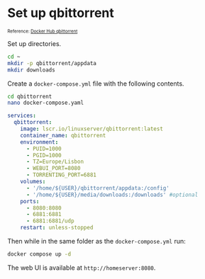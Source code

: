 # Set up qbittorrent

<sub><sup>Reference: [Docker Hub qbittorrent](https://hub.docker.com/r/linuxserver/qbittorrent)</sub></sup>

Set up directories.

```bash
cd ~
mkdir -p qbittorrent/appdata
mkdir downloads
```

Create a `docker-compose.yml` file with the following contents.

```bash
cd qbittorrent
nano docker-compose.yaml
```

```yaml
services:
  qbittorrent:
    image: lscr.io/linuxserver/qbittorrent:latest
    container_name: qbittorrent
    environment:
      - PUID=1000
      - PGID=1000
      - TZ=Europe/Lisbon
      - WEBUI_PORT=8080
      - TORRENTING_PORT=6881
    volumes:
      - '/home/${USER}/qbittorrent/appdata:/config'
      - '/home/${USER}/media/downloads:/downloads' #optional
    ports:
      - 8080:8080
      - 6881:6881
      - 6881:6881/udp
    restart: unless-stopped
```

Then while in the same folder as the `docker-compose.yml` run:

```bash
docker compose up -d
```

The web UI is available at `http://homeserver:8080`.